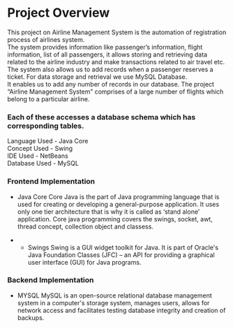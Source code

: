 # Project Overview
This project on Airline Management System is the automation of registration process of airlines system.<br> 
The system provides information like passenger’s information, 
flight information, list of all passengers, it allows storing and retrieving data related to the airline industry and make transactions related to air travel etc. <br>
The system also allows us to add records when a passenger reserves a ticket. 
For data storage and retrieval we use MySQL Database.<br>
 It enables us to add any number of records in our database. 
The project “Airline Management System” comprises of a large number of flights which belong to a particular airline. 

### Each of these accesses a database schema which has corresponding tables.

Language Used -  Java Core <br>
Concept Used - Swing<br>
IDE Used - NetBeans<br>
Database Used - MySQL<br>


### Frontend Implementation
* Java Core
Core Java is the part of Java programming language that is used for creating or developing a general-purpose application.
 It uses only one tier architecture that is why it is called as ‘stand alone’ application.
 Core java programming covers the swings, socket, awt, thread concept, collection object and classess.

* * Swings
Swing is a GUI widget toolkit for Java. It is part of Oracle's Java Foundation Classes (JFC) – an API for providing a graphical user interface (GUI) for Java programs. 

### Backend Implementation 
* MYSQL
MySQL is an open-source relational database management system
in a computer's storage system, manages users, allows for network access and facilitates testing database integrity and creation of backups. 


